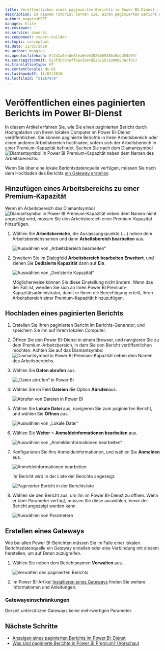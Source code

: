 ```yaml
---
title: Veröffentlichen eines paginierten Berichts im Power BI-Dienst | Microsoft-Dokumentation
description: In diesem Tutorial lernen Sie, einen paginierten Bericht durch Hochgeladen von Ihrem lokalen Computer im Power BI-Dienst zu veröffentlichen.
author: maggiesMSFT
manager: kfile
ms.reviewer: ''
ms.service: powerbi
ms.component: report-builder
ms.topic: conceptual
ms.date: 11/05/2018
ms.author: maggies
ms.openlocfilehash: 6f2d1a4e4de87ea6eb63826b59286a9abd54b94f
ms.sourcegitcommit: b23fdcc0ceff5acd2e4d52b15b310068236cf8c7
ms.translationtype: HT
ms.contentlocale: de-DE
ms.lasthandoff: 11/07/2018
ms.locfileid: "51267978"
---
```

# <a name="publish-a-paginated-report-to-the-power-bi-service"></a>Veröffentlichen eines paginierten Berichts im Power BI-Dienst

In diesem Artikel erfahren Sie, wie Sie einen paginierten Bericht durch Hochgeladen von Ihrem lokalen Computer im Power BI-Dienst veröffentlichen. Sie können paginierte Berichte in Ihren Arbeitsbereich oder einen anderen Arbeitsbereich hochladen, sofern sich der Arbeitsbereich in einer Premium-Kapazität befindet. Suchen Sie nach dem Diamantsymbol ![Diamantsymbol in Power BI Premium-Kapazität](media/paginated-reports-save-to-power-bi-service/premium-diamond.png) neben dem Namen des Arbeitsbereichs. 

Wenn Sie über eine lokale Berichtsdatenquelle verfügen, müssen Sie nach dem Hochladen des Berichts [ein Gateway erstellen](#create-a-gateway-to-an-on-premises-data-source).

## <a name="add-a-workspace-to-a-premium-capacity"></a>Hinzufügen eines Arbeitsbereichs zu einer Premium-Kapazität

Wenn im Arbeitsbereich das Diamantsymbol ![Diamantsymbol in Power BI Premium-Kapazität](media/paginated-reports-save-to-power-bi-service/premium-diamond.png) neben dem Namen nicht angezeigt wird, müssen Sie den Arbeitsbereich einer Premium-Kapazität hinzufügen. 

1. Wählen Sie **Arbeitsbereiche**, die Auslassungspunkte (**...**) neben dem Arbeitsbereichsnamen und dann **Arbeitsbereich bearbeiten** aus.

    ![Auswählen von „Arbeitsbereich bearbeiten“](media/paginated-reports-save-to-power-bi-service/power-bi-paginated-edit-workspace.png)

1. Erweitern Sie im Dialogfeld **Arbeitsbereich bearbeiten** **Erweitert**, und ziehen Sie **Dedizierte Kapazität** dann auf **Ein**.

    ![Auswählen von „Dedizierte Kapazität“](media/paginated-reports-save-to-power-bi-service/power-bi-paginated-edit-workspace-dialog.png)

   Möglicherweise können Sie diese Einstellung nicht ändern. Wenn das der Fall ist, wenden Sie sich an Ihren Power BI Premium-Kapazitätsadministrator, damit er Ihnen die Berechtigung erteilt, Ihren Arbeitsbereich einer Premium-Kapazität hinzuzufügen.


## <a name="upload-a-paginated-report"></a>Hochladen eines paginierten Berichts

1. Erstellen Sie Ihren paginierten Bericht im Berichts-Generator, und speichern Sie ihn auf Ihrem lokalen Computer.

1. Öffnen Sie den Power BI-Dienst in einem Browser, und navigieren Sie zu dem Premium-Arbeitsbereich, in dem Sie den Bericht veröffentlichen möchten. Achten Sie auf das Diamantsymbol ![Diamantsymbol in Power BI Premium-Kapazität](media/paginated-reports-save-to-power-bi-service/premium-diamond.png) neben dem Namen des Arbeitsbereichs. 

1. Wählen Sie **Daten abrufen** aus.

    ![„Daten abrufen“ in Power BI](media/paginated-reports-save-to-power-bi-service/power-bi-paginated-get-data.png)

1. Wählen Sie im Feld **Dateien** die Option **Abrufen**aus.

    ![Abrufen von Dateien in Power BI](media/paginated-reports-save-to-power-bi-service/power-bi-paginated-files-get.png)

1. Wählen Sie **Lokale Datei** aus, navigieren Sie zum paginierten Bericht, und wählen Sie **Öffnen** aus.

    ![Auswählen von „Lokale Datei“](media/paginated-reports-save-to-power-bi-service/power-bi-paginated-local-file.png)

1. Wählen Sie **Weiter** > **Anmeldeinformationen bearbeiten** aus.

    ![Auswählen von „Anmeldeinformationen bearbeiten“](media/paginated-reports-save-to-power-bi-service/power-bi-paginated-select-edit-credentials.png)

1. Konfigurieren Sie Ihre Anmeldeinformationen, und wählen Sie **Anmelden** aus.

    ![Anmeldeinformationen bearbeiten](media/paginated-reports-save-to-power-bi-service/power-bi-paginated-credentials.png)

   Ihr Bericht wird in der Liste der Berichte angezeigt.

    ![Paginierter Bericht in der Berichtsliste](media/paginated-reports-save-to-power-bi-service/power-bi-paginated-wwi-report.png)

1. Wählen sie den Bericht aus, um ihn im Power BI-Dienst zu öffnen. Wenn er über Parameter verfügt, müssen Sie diese auswählen, bevor der Bericht angezeigt werden kann.
 
    ![Auswählen von Parametern](media/paginated-reports-save-to-power-bi-service/power-bi-paginated-select-parameters.png)

## <a name="create-a-gateway"></a>Erstellen eines Gateways

Wie bei allen Power BI-Berichten müssen Sie im Falle einer lokalen Berichtsdatenquelle ein Gateway erstellen oder eine Verbindung mit diesem herstellen, um auf Daten zuzugreifen.

1. Wählen Sie neben dem Berichtsnamen **Verwalten** aus.

   ![Verwalten des paginierten Berichts](media/paginated-reports-save-to-power-bi-service/power-bi-paginated-manage.png)

1. Im Power BI-Artikel [Installieren eines Gateways](service-gateway-install.md) finden Sie weitere Informationen und Anleitungen.

### <a name="gateway-limitations"></a>Gatewayeinschränkungen

Derzeit unterstützen Gateways keine mehrwertigen Parameter.


## <a name="next-steps"></a>Nächste Schritte

- [Anzeigen eines paginierten Berichts im Power BI-Dienst](paginated-reports-view-power-bi-service.md)
- [Was sind paginierte Berichte in Power BI Premium? (Vorschau)](paginated-reports-report-builder-power-bi.md)

